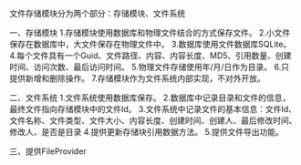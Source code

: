 文件存储模块分为两个部分：存储模块、文件系统

一、存储模块
  1.存储模块使用数据库和物理文件结合的方式保存文件。
  2.小文件保存在数据库中，大文件保存在物理文件中。
  3.数据库使用文件数据库SQLite。
  4.每个文件具有一个Guid、文件路径、内容、内容长度、MD5、引用数量、创建时间、访问次数、最后访问时间。
  5.物理文件存储使用年/月/日作为目录。
  6.只提供新增和删除操作。
  7.存储模块作为文件系统内部实现，不对外开放。

二、文件系统
  1.文件系统使用数据库保存。
  2.数据库中记录目录和文件的信息，最终文件指向存储模块中的文件Id。
  3.文件系统中记录文件的基本信息：文件Id、文件名称、文件类型、文件大小、内容长度、创建时间、创建人、最后修改时间、修改人、是否是目录
  4.提供更新存储块引用数据方法。
  5.提供文件导出功能。

三、提供FileProvider